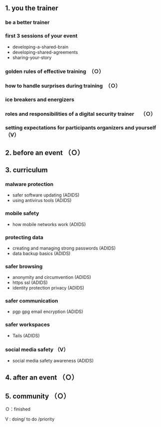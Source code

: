 ## 1. you the trainer
### be a better trainer
### first 3 sessions of your event
 - developing-a-shared-brain
 - developing-shared-agreements
 - sharing-your-story
### golden rules of effective training　（Ｏ）
### how to handle surprises during training　（Ｏ）
### ice breakers and energizers
### roles and responsibilities of a digital security trainer　 （Ｏ）
### setting expectations for participants organizers and yourself （V）

## 2. before an event （Ｏ）

## 3. curriculum
### malware protection
 - safer software updating (ADIDS)
 - using antivirus tools (ADIDS)
### mobile safety
  - how mobile networks work (ADIDS)
### protecting data
  - creating and managing strong passwords (ADIDS)
  - data backup basics (ADIDS)
### safer browsing
  - anonymity and circumvention (ADIDS)
  - https ssl (ADIDS)
  - identity protection privacy (ADIDS)
### safer communication
  - pgp gpg email encryption (ADIDS)
### safer workspaces
  - Tails (ADIDS)
### social media safety （V）
  - social media safety awareness (ADIDS)

## 4. after an event （Ｏ）

## 5. community （Ｏ）

Ｏ：finished

V :  doing/ to do /priority
